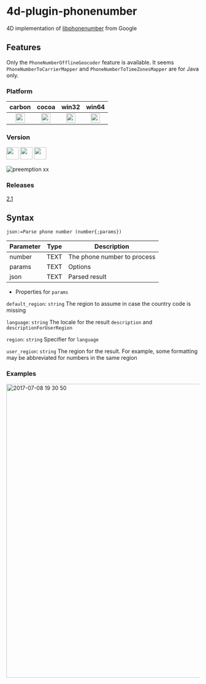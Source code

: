 # 4d-plugin-phonenumber
4D implementation of [libphonenumber](https://github.com/googlei18n/libphonenumber) from Google

## Features

Only the ``PhoneNumberOfflineGeocoder`` feature is available. It seems ``PhoneNumberToCarrierMapper`` and ``PhoneNumberToTimeZonesMapper`` are for Java only. 

### Platform

| carbon | cocoa | win32 | win64 |
|:------:|:-----:|:---------:|:---------:|
|<img src="https://cloud.githubusercontent.com/assets/1725068/22371562/1b091f0a-e4db-11e6-8458-8653954a7cce.png" width="24" height="24" />|<img src="https://cloud.githubusercontent.com/assets/1725068/22371562/1b091f0a-e4db-11e6-8458-8653954a7cce.png" width="24" height="24" />|<img src="https://cloud.githubusercontent.com/assets/1725068/22371562/1b091f0a-e4db-11e6-8458-8653954a7cce.png" width="24" height="24" />|<img src="https://cloud.githubusercontent.com/assets/1725068/22371562/1b091f0a-e4db-11e6-8458-8653954a7cce.png" width="24" height="24" />|

### Version

<img src="https://cloud.githubusercontent.com/assets/1725068/18940649/21945000-8645-11e6-86ed-4a0f800e5a73.png" width="32" height="32" /> <img src="https://cloud.githubusercontent.com/assets/1725068/18940648/2192ddba-8645-11e6-864d-6d5692d55717.png" width="32" height="32" /> <img src="https://user-images.githubusercontent.com/1725068/41266195-ddf767b2-6e30-11e8-9d6b-2adf6a9f57a5.png" width="32" height="32" />

![preemption xx](https://user-images.githubusercontent.com/1725068/41327179-4e839948-6efd-11e8-982b-a670d511e04f.png)

### Releases

[2.1](https://github.com/miyako/4d-plugin-phonenumber/releases/tag/2.1)

## Syntax

```
json:=Parse phone number (number{;params})
```

Parameter|Type|Description
------------|------------|----
number|TEXT|The phone number to process
params|TEXT|Options
json|TEXT|Parsed result

* Properties for ``params``

``default_region``: ``string`` The region to assume in case the country code is missing

``language``: ``string`` The locale for the result ``description`` and ``descriptionForUserRegion``

``region``: ``string`` Specifier for ``language``

``user_region``: ``string`` The region for the result. For example, some formatting may be abbreviated for numbers in the same region

### Examples

<img width="767" alt="2017-07-08 19 30 50" src="https://user-images.githubusercontent.com/1725068/27984649-60acdadc-6416-11e7-9b56-f74e1b1b804a.png">
